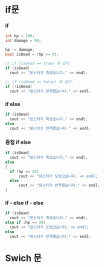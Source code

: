 # if문

### if 
```C++
int hp = 100;
int damage = 90;

hp -= damage;
bool isDead = (hp <= 0);

// if (isDead == true) 와 같다.
if (isDead)
  cout << "몬스터가 죽었습니다." << endl;
  
// if (isDead == false) 와 같다.
if (!isDead)
  cout << "몬스터가 반격했습니다." << endl;

```
### if else
```C++
if (isDead)
  cout << "몬스터가 죽었습니다." << endl;
else
  cout << "몬스터가 반격했습니다." << endl;
```
### 중첩 if else
```C++
if (isDead)
  cout << "몬스터가 죽었습니다." << endl;
else
{
  if (hp <= 20)
      cout << "몬스터가 도망갔습니다. << endl;
  else
      cout << "몬스터가 반격했습니다." << endl;
}
```
### if - else if - else
```C++
if (isDead)
  cout << "몬스터가 죽었습니다." << endl;
else if (hp <= 20)
  cout << "몬스터가 도망갔습니다. << endl;
else
  cout << "몬스터가 반격했습니다." << endl;
```

# Swich 문

